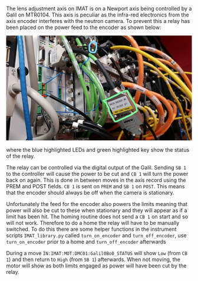 The lens adjustment axis on IMAT is on a Newport axis being controlled by a Galil on MTR0104. This axis is peculiar as the infra-red electronics from the axis encoder interferes with the neutron camera. To prevent this a relay has been placed on the power feed to the encoder as shown below:

![](motors/IMAT_relay.jpg)

where the blue highlighted LEDs and green highlighted key show the status of the relay.

The relay can be controlled via the digital output of the Galil. Sending `SB 1` to the controller will cause the power to be cut and `CB 1` will turn the power back on again. This is done in between moves in the axis record using the PREM and POST fields. `CB 1` is sent on `PREM` and `SB 1` on `POST`. This means that the encoder should always be off when the camera is stationary.

Unfortunately the feed for the encoder also powers the limits meaning that power will also be cut to these when stationary and they will appear as if a limit has been hit. The homing routine does not send a `CB 1` on start and so will not work. Therefore to do a home the relay will have to be manually switched. To do this there are some helper functions in the instrument scripts `IMAT_library.py` called `turn_on_encoder` and `turn_off_encoder`, use `turn_on_encoder` prior to a home and `turn_off_encoder` afterwards

During a move `IN:IMAT:MOT:DMC01:Galil0Bo0_STATUS` will show `Low` (from `CB 1`) and then return to `High` (from `SB 1`) afterwards. When not moving, the motor will show as both limits engaged as power will have been cut by the relay. 